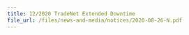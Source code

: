 ```yaml
---
title: 12/2020 TradeNet Extended Downtime
file_url: /files/news-and-media/notices/2020-08-26-N.pdf
---
```

